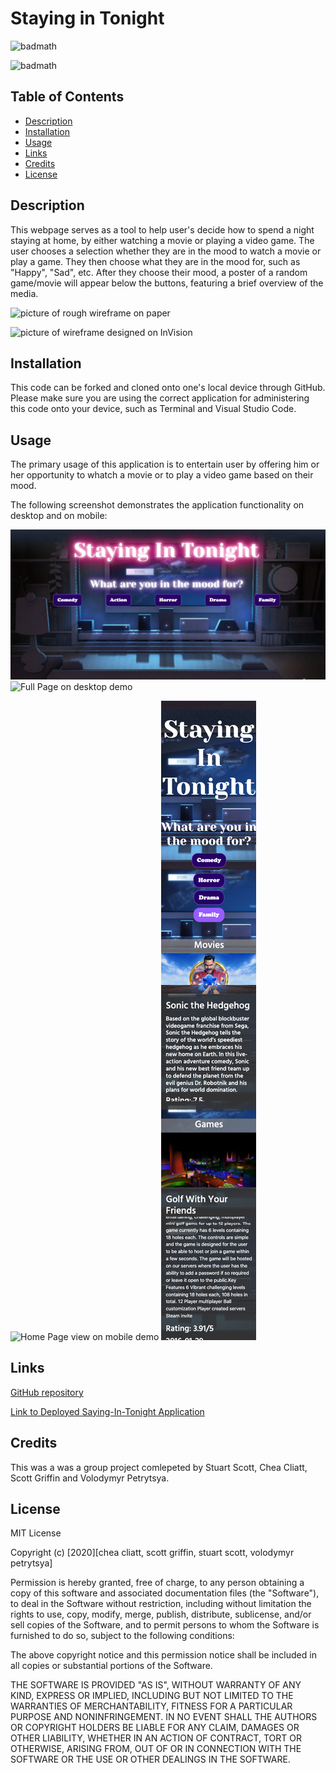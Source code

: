 # Staying in Tonight


![badmath](https://img.shields.io/badge/staying--in--tonight-v%201.0-blue)

![badmath](https://img.shields.io/badge/MIT-license-brightgreen)


## Table of Contents

- [Description](#description)
- [Installation](#installation)
- [Usage](#usage)
- [Links](#links)
- [Credits](#credits)
- [License](#mit_license)

## Description

This webpage serves as a tool to help user's decide how to spend a night staying at home, by either watching a movie or playing a video game. The user chooses a selection whether they are in the mood to watch a movie or play a game. They then choose what they are in the mood for, such as "Happy", "Sad", etc. After they choose their mood, a poster of a random game/movie will appear below the buttons, featuring a brief overview of the media.

![picture of rough wireframe on paper](Assets/wireframe-1.jpg)

![picture of wireframe designed on InVision](Assets/InVision-wireframe-1.jpg)

## Installation

This code can be forked and cloned onto one's local device through GitHub. Please make sure you are using the correct application for administering this code onto your device, such as Terminal and Visual Studio Code.

## Usage

The primary usage of this application is to entertain user by offering him or her opportunity to whatch a movie or to play a video game based on their mood.

The following screenshot demonstrates the application functionality on desktop and on mobile:

![Home Page  on desktop demo](./Assets/images/HomePage-desktop.png)
![Full Page  on desktop demo](./Assets/images/Desktop-view.png)

![Home Page view on mobile demo](./Assets/images/Assets/images/HomePage-mobile.png)
![Full Page view on mobile demo](./Assets/images/Mobile_view.png)



## Links

[GitHub repository](https://github.com/cheacliatt/gt-Project-One "Repository")

[Link to Deployed Saying-In-Tonight Application](https://cheacliatt.github.io/gt-Project-One/ "Pages")

## Credits

This was a was a group project comlepeted by Stuart Scott, Chea Cliatt, Scott Griffin and Volodymyr Petrytsya.


## License

MIT License

Copyright (c) [2020][chea cliatt, scott griffin, stuart scott, volodymyr petrytsya]

Permission is hereby granted, free of charge, to any person obtaining a copy
of this software and associated documentation files (the "Software"), to deal
in the Software without restriction, including without limitation the rights
to use, copy, modify, merge, publish, distribute, sublicense, and/or sell
copies of the Software, and to permit persons to whom the Software is
furnished to do so, subject to the following conditions:

The above copyright notice and this permission notice shall be included in all
copies or substantial portions of the Software.

THE SOFTWARE IS PROVIDED "AS IS", WITHOUT WARRANTY OF ANY KIND, EXPRESS OR
IMPLIED, INCLUDING BUT NOT LIMITED TO THE WARRANTIES OF MERCHANTABILITY,
FITNESS FOR A PARTICULAR PURPOSE AND NONINFRINGEMENT. IN NO EVENT SHALL THE
AUTHORS OR COPYRIGHT HOLDERS BE LIABLE FOR ANY CLAIM, DAMAGES OR OTHER
LIABILITY, WHETHER IN AN ACTION OF CONTRACT, TORT OR OTHERWISE, ARISING FROM,
OUT OF OR IN CONNECTION WITH THE SOFTWARE OR THE USE OR OTHER DEALINGS IN THE
SOFTWARE.
